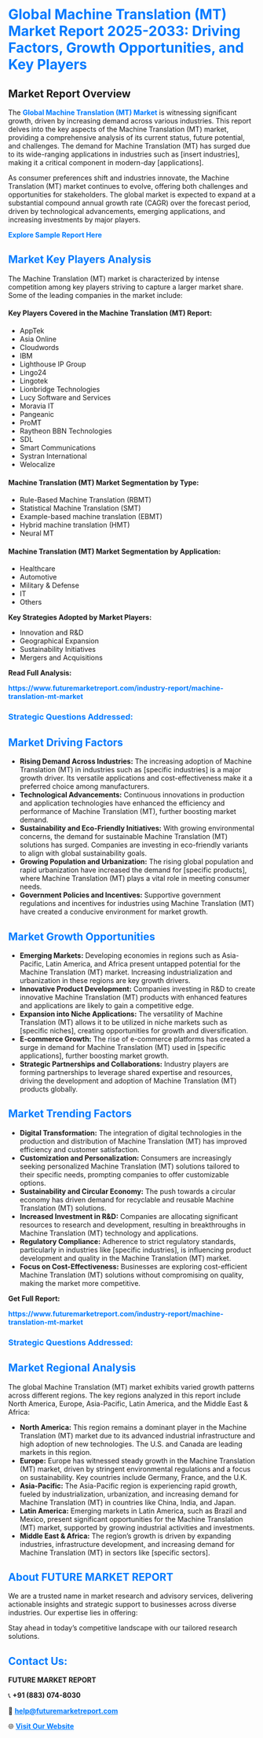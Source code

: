 <h1 style="color: #007BFF;">Global Machine Translation (MT) Market Report 2025-2033: Driving Factors, Growth Opportunities, and Key Players</h1>

<section id="overview">
<h2>Market Report Overview</h2>
<p>The <a href="https://www.futuremarketreport.com/industry-report/machine-translation-mt-market" style="color: #007BFF; text-decoration: none;"><strong>Global Machine Translation (MT) Market</strong></a> is witnessing significant growth, driven by increasing demand across various industries. This report delves into the key aspects of the Machine Translation (MT) market, providing a comprehensive analysis of its current status, future potential, and challenges. The demand for Machine Translation (MT) has surged due to its wide-ranging applications in industries such as [insert industries], making it a critical component in modern-day [applications].</p>
<p>As consumer preferences shift and industries innovate, the Machine Translation (MT) market continues to evolve, offering both challenges and opportunities for stakeholders. The global market is expected to expand at a substantial compound annual growth rate (CAGR) over the forecast period, driven by technological advancements, emerging applications, and increasing investments by major players.</p>
</section>

<section id="overview">
<p><a href="https://www.futuremarketreport.com/request-sample/reportId=46374" style="color: #007BFF; text-decoration: none;"><strong>Explore Sample Report Here</strong></a></p>
</section>

<section id="key-players">
<h2 style="color: #007BFF;">Market Key Players Analysis</h2>
<p>The Machine Translation (MT) market is characterized by intense competition among key players striving to capture a larger market share. Some of the leading companies in the market include:</p>
<h4>Key Players Covered in the Machine Translation (MT) Report:</h4>
<ul><li>AppTek</li><li>Asia Online</li><li>Cloudwords</li><li>IBM</li><li>Lighthouse IP Group</li><li>Lingo24</li><li>Lingotek</li><li>Lionbridge Technologies</li><li>Lucy Software and Services</li><li>Moravia IT</li><li>Pangeanic</li><li>ProMT</li><li>Raytheon BBN Technologies</li><li>SDL</li><li>Smart Communications</li><li>Systran International</li><li>Welocalize</li></ul>
<h4>Machine Translation (MT) Market Segmentation by Type:</h4>
<ul><li>Rule-Based Machine Translation (RBMT)</li><li>Statistical Machine Translation (SMT)</li><li>Example-based machine translation (EBMT)</li><li>Hybrid machine translation (HMT)</li><li>Neural MT</li></ul>

<h4>Machine Translation (MT) Market Segmentation by Application:</h4>
<ul><li>Healthcare</li><li>Automotive</li><li>Military &amp; Defense</li><li>IT</li><li>Others</li></ul>
<p><strong>Key Strategies Adopted by Market Players:</strong></p>
<ul>
<li>Innovation and R&D</li>
<li>Geographical Expansion</li>
<li>Sustainability Initiatives</li>
<li>Mergers and Acquisitions</li>
</ul>
</section>

<section>
<p><strong>Read Full Analysis: </strong></p><a href="https://www.futuremarketreport.com/industry-report/machine-translation-mt-market" style="color: #007BFF; text-decoration: none;"><strong>https://www.futuremarketreport.com/industry-report/machine-translation-mt-market</strong></a>
<h3 style="color: #007BFF;">Strategic Questions Addressed:</h3>
</section>

<section id="driving-factors">
<h2 style="color: #007BFF;">Market Driving Factors</h2>
<ul>
<li><strong>Rising Demand Across Industries:</strong> The increasing adoption of Machine Translation (MT) in industries such as [specific industries] is a major growth driver. Its versatile applications and cost-effectiveness make it a preferred choice among manufacturers.</li>
<li><strong>Technological Advancements:</strong> Continuous innovations in production and application technologies have enhanced the efficiency and performance of Machine Translation (MT), further boosting market demand.</li>
<li><strong>Sustainability and Eco-Friendly Initiatives:</strong> With growing environmental concerns, the demand for sustainable Machine Translation (MT) solutions has surged. Companies are investing in eco-friendly variants to align with global sustainability goals.</li>
<li><strong>Growing Population and Urbanization:</strong> The rising global population and rapid urbanization have increased the demand for [specific products], where Machine Translation (MT) plays a vital role in meeting consumer needs.</li>
<li><strong>Government Policies and Incentives:</strong> Supportive government regulations and incentives for industries using Machine Translation (MT) have created a conducive environment for market growth.</li>
</ul>
</section>

<section id="growth-opportunities">
<h2 style="color: #007BFF;">Market Growth Opportunities</h2>
<ul>
<li><strong>Emerging Markets:</strong> Developing economies in regions such as Asia-Pacific, Latin America, and Africa present untapped potential for the Machine Translation (MT) market. Increasing industrialization and urbanization in these regions are key growth drivers.</li>
<li><strong>Innovative Product Development:</strong> Companies investing in R&D to create innovative Machine Translation (MT) products with enhanced features and applications are likely to gain a competitive edge.</li>
<li><strong>Expansion into Niche Applications:</strong> The versatility of Machine Translation (MT) allows it to be utilized in niche markets such as [specific niches], creating opportunities for growth and diversification.</li>
<li><strong>E-commerce Growth:</strong> The rise of e-commerce platforms has created a surge in demand for Machine Translation (MT) used in [specific applications], further boosting market growth.</li>
<li><strong>Strategic Partnerships and Collaborations:</strong> Industry players are forming partnerships to leverage shared expertise and resources, driving the development and adoption of Machine Translation (MT) products globally.</li>
</ul>
</section>

<section id="trending-factors">
<h2 style="color: #007BFF;">Market Trending Factors</h2>
<ul>
<li><strong>Digital Transformation:</strong> The integration of digital technologies in the production and distribution of Machine Translation (MT) has improved efficiency and customer satisfaction.</li>
<li><strong>Customization and Personalization:</strong> Consumers are increasingly seeking personalized Machine Translation (MT) solutions tailored to their specific needs, prompting companies to offer customizable options.</li>
<li><strong>Sustainability and Circular Economy:</strong> The push towards a circular economy has driven demand for recyclable and reusable Machine Translation (MT) solutions.</li>
<li><strong>Increased Investment in R&D:</strong> Companies are allocating significant resources to research and development, resulting in breakthroughs in Machine Translation (MT) technology and applications.</li>
<li><strong>Regulatory Compliance:</strong> Adherence to strict regulatory standards, particularly in industries like [specific industries], is influencing product development and quality in the Machine Translation (MT) market.</li>
<li><strong>Focus on Cost-Effectiveness:</strong> Businesses are exploring cost-efficient Machine Translation (MT) solutions without compromising on quality, making the market more competitive.</li>
</ul>
</section>

<section>
<p><strong>Get Full Report: </strong></p><a href="https://www.futuremarketreport.com/industry-report/machine-translation-mt-market" style="color: #007BFF; text-decoration: none;"><strong>https://www.futuremarketreport.com/industry-report/machine-translation-mt-market</strong></a>
<h3 style="color: #007BFF;">Strategic Questions Addressed:</h3>
</section>


<section id="regional-analysis">
<h2 style="color: #007BFF;">Market Regional Analysis</h2>
<p>The global Machine Translation (MT) market exhibits varied growth patterns across different regions. The key regions analyzed in this report include North America, Europe, Asia-Pacific, Latin America, and the Middle East & Africa:</p>
<ul>
<li><strong>North America:</strong> This region remains a dominant player in the Machine Translation (MT) market due to its advanced industrial infrastructure and high adoption of new technologies. The U.S. and Canada are leading markets in this region.</li>
<li><strong>Europe:</strong> Europe has witnessed steady growth in the Machine Translation (MT) market, driven by stringent environmental regulations and a focus on sustainability. Key countries include Germany, France, and the U.K.</li>
<li><strong>Asia-Pacific:</strong> The Asia-Pacific region is experiencing rapid growth, fueled by industrialization, urbanization, and increasing demand for Machine Translation (MT) in countries like China, India, and Japan.</li>
<li><strong>Latin America:</strong> Emerging markets in Latin America, such as Brazil and Mexico, present significant opportunities for the Machine Translation (MT) market, supported by growing industrial activities and investments.</li>
<li><strong>Middle East & Africa:</strong> The region’s growth is driven by expanding industries, infrastructure development, and increasing demand for Machine Translation (MT) in sectors like [specific sectors].</li>
</ul>
</section>

<footer>
<h2 style="color: #007BFF;">About FUTURE MARKET REPORT</h2>
<p>We are a trusted name in market research and advisory services, delivering actionable insights and strategic support to businesses across diverse industries. Our expertise lies in offering:</p>

<p>Stay ahead in today’s competitive landscape with our tailored research solutions.</p>

<h2 style="color: #007BFF;">Contact Us:</h2>
<p><strong>FUTURE MARKET REPORT</strong></p>
<p>📞 <strong>+91 (883) 074-8030</strong></p>
<p>📧 <strong><a href="mailto:help@futuremarketreport.com" style="color: #007BFF;">help@futuremarketreport.com</a></strong></p>
<p>🌐 <strong><a href="https://www.futuremarketreport.com/" style="color: #007BFF;">Visit Our Website</a></strong></p>
</footer>
